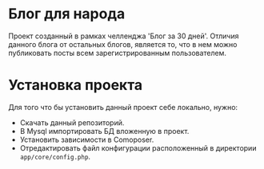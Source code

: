 # Блог для народа
Проект созданный в рамках челленджа 'Блог за 30 дней'.
Отличия данного блога от остальных блогов, является то,
что в нем можно публиковать посты всем зарегистрированным пользователем.

# Установка проекта
Для того что бы установить данный проект себе локально, нужно:

- Скачать данный репозиторий.
- В Mysql импортировать БД вложенную в проект.
- Установить зависимости в Comoposer.
- Отредактировать файл конфигурации расположенный в директории `app/core/config.php`.
